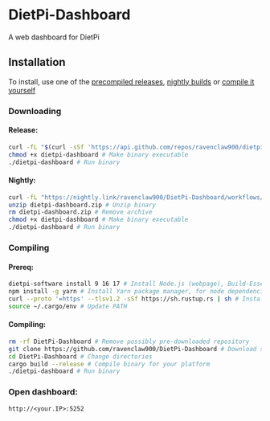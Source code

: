 # DietPi-Dashboard
A web dashboard for DietPi

## Installation
To install, use one of the [precompiled releases](#release), [nightly builds](#nightly) or [compile it yourself](#compiling)

### Downloading
#### Release:

```sh
curl -fL "$(curl -sSf 'https://api.github.com/repos/ravenclaw900/dietpi-dashboard/releases/latest' | mawk -F\" "/\"browser_download_url\": \".*dietpi-dashboard-$G_HW_ARCH_NAME\"/{print \$4}")" -o dietpi-dashboard # Download latest binary for current architecture
chmod +x dietpi-dashboard # Make binary executable
./dietpi-dashboard # Run binary
```

#### Nightly:

```sh
curl -fL "https://nightly.link/ravenclaw900/DietPi-Dashboard/workflows/push-build/main/dietpi-dashboard-$G_HW_ARCH_NAME.zip" -o dietpi-dashboard.zip # Download latest nightly build for current architecture
unzip dietpi-dashboard.zip # Unzip binary
rm dietpi-dashboard.zip # Remove archive
chmod +x dietpi-dashboard # Make binary executable
./dietpi-dashboard # Run binary
```


### Compiling
#### Prereq:

```sh
dietpi-software install 9 16 17 # Install Node.js (webpage), Build-Essential (gcc), and Git (git clone), respectively
npm install -g yarn # Install Yarn package manager, for node dependencies
curl --proto '=https' --tlsv1.2 -sSf https://sh.rustup.rs | sh # Install Rust (backend)
source ~/.cargo/env # Update PATH
```

#### Compiling:

```sh
rm -rf DietPi-Dashboard # Remove possibly pre-downloaded repository
git clone https://github.com/ravenclaw900/DietPi-Dashboard # Download source code
cd DietPi-Dashboard # Change directories
cargo build --release # Compile binary for your platform
./dietpi-dashboard # Run binary
```

### Open dashboard:
`http://<your.IP>:5252`

